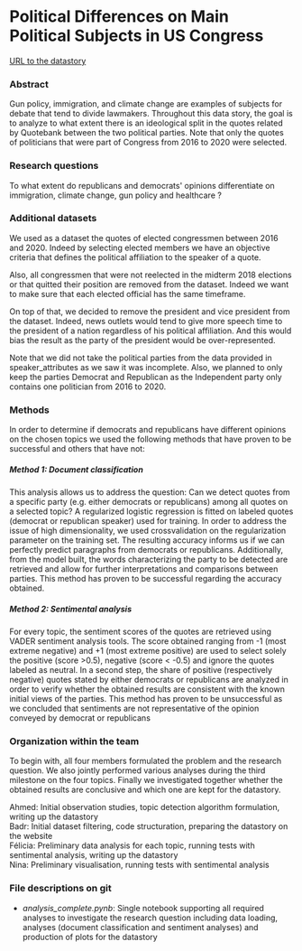 
# Political Differences on Main Political Subjects in US Congress

[URL to the datastory](https://medium.com/@badrlarhdir7/political-differentiations-on-main-political-subjects-in-us-congress-87495667c171)

### Abstract
Gun policy, immigration, and climate change are examples of subjects for debate that tend to divide lawmakers. Throughout this data story, the goal is to analyze to what extent there is an ideological split in the quotes related by Quotebank between the two political parties. Note that only the quotes of politicians that were part of Congress from 2016 to 2020 were selected.

### Research questions
To what extent do republicans and democrats' opinions differentiate on immigration, climate change, gun policy and healthcare ? 

### Additional datasets
We used as a dataset the quotes of elected congressmen between 2016 and 2020. Indeed by selecting elected members we have an objective criteria that defines the political affiliation to the speaker of a quote.

Also, all congressmen that were not reelected in the midterm 2018 elections or that quitted their position are removed from the dataset. Indeed we want to make sure that each elected official has the same timeframe.

On top of that, we decided to remove the president and vice president from the dataset. Indeed, news outlets would tend to give more speech time to the president of a nation regardless of his political affiliation. And this would bias the result as the party of the president would be over-represented.

Note that we did not take the political parties from the data provided in speaker_attributes as we saw it was incomplete. Also, we planned to only keep the parties Democrat and Republican as the Independent party only contains one politician from 2016 to 2020.

### Methods
In order to determine if democrats and republicans have different opinions on the chosen topics we used the following methods that have proven to be successful and others that have not:

##### Method 1: Document classification<br/>
This analysis allows us to address the question: Can we detect quotes from a specific party (e.g. either democrats or republicans) among all quotes on a selected topic? A regularized logistic regression is fitted on labeled quotes (democrat or republican speaker) used for training. In order to address the issue of high dimensionality, we used crossvalidation on the regularization parameter on the training set. The resulting accuracy informs us if we can perfectly predict paragraphs from democrats or republicans. Additionally, from the model built, the words characterizing the party to be detected are retrieved and allow for further interpretations and comparisons between parties. This method has proven to be successful regarding the accuracy obtained.


##### Method 2: Sentimental analysis<br/>
For every topic, the sentiment scores of the quotes are retrieved using VADER sentiment analysis tools. The score obtained ranging from -1 (most extreme negative) and +1 (most extreme positive) are used to select solely the positive (score >0.5), negative (score < -0.5) and ignore the quotes labeled as neutral. In a second step, the share of positive (respectively negative) quotes stated by either democrats or republicans are analyzed in order to verify whether the obtained results are consistent with the known initial views of the parties. This method has proven to be unsuccessful as we concluded that sentiments are not representative of the opinion conveyed by democrat or republicans


### Organization within the team
To begin with, all four members formulated the problem and the research question. We also  jointly performed various analyses during the third milestone on the four topics. Finally we investigated together whether the obtained results are conclusive and which one are kept for the datastory.

Ahmed: Initial observation studies, topic detection algorithm formulation, writing up the datastory<br/>
Badr: Initial dataset filtering, code structuration, preparing the datastory on the website<br/>
Félicia: Preliminary data analysis for each topic, running tests with sentimental analysis, writing up the datastory<br/>
Nina: Preliminary visualisation, running tests with sentimental analysis<br/>
 

### File descriptions on git
<ul>
  <li> <em>analysis_complete.pynb</em>: Single notebook supporting all required analyses to investigate the research question including data loading, analyses (document classification and sentiment analyses) and production of plots for the datastory
    
